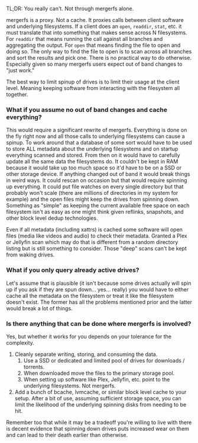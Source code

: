 TL;DR: You really can't. Not through mergerfs alone.

mergerfs is a proxy. Not a cache. It proxies calls between client software and underlying filesystems. If a client does an `open`, `readdir`, `stat`, etc. it must translate that into something that makes sense across N filesystems. For `readdir` that means running the call against all branches and aggregating the output. For `open` that means finding the file to open and doing so. The only way to find the file to open is to scan across all branches and sort the results and pick one. There is no practical way to do otherwise. Especially given so many mergerfs users expect out of band changes to "just work."

The best way to limit spinup of drives is to limit their usage at the client level. Meaning keeping software from interacting with the filesystem all together.

### What if you assume no out of band changes and cache everything?

This would require a significant rewrite of mergerfs. Everything is done on the fly right now and all those calls to underlying filesystems can cause a spinup. To work around that a database of some sort would have to be used to store ALL metadata about the underlying filesystems and on startup everything scanned and stored. From then on it would have to carefully update all the same data the filesystems do. It couldn't be kept in RAM because it would take up too much space so it'd have to be on a SSD or other storage device. If anything changed out of band it would break things in weird ways. It could rescan on occasion but that would require spinning up everything. It could put file watches on every single directory but that probably won't scale (there are millions of directories in my system for example) and the open files might keep the drives from spinning down. Something as "simple" as keeping the current available free space on each filesystem isn't as easy as one might think given reflinks, snapshots, and other block level dedup technologies.

Even if all metadata (including xattrs) is cached some software will open files (media like videos and audio) to check their metadata. Granted a Plex or Jellyfin scan which may do that is different from a random directory listing but is still something to consider. Those "deep" scans can't be kept from waking drives.

### What if you only query already active drives?

Let's assume that is plausible (it isn't because some drives actually will spin up if you ask if they are spun down... yes... really) you would have to either cache all the metadata on the filesystem or treat it like the filesystem doesn't exist. The former has all the problems mentioned prior and the latter would break a lot of things.

### Is there anything that can be done where mergerfs is involved?

Yes, but whether it works for you depends on your tolerance for the complexity.

1. Cleanly separate writing, storing, and consuming the data.
   1. Use a SSD or dedicated and limited pool of drives for downloads / torrents.
   2. When downloaded move the files to the primary storage pool.
   3. When setting up software like Plex, Jellyfin, etc. point to the underlying filesystems. Not mergerfs.
2. Add a bunch of bcache, lvmcache, or similar block level cache to your setup. After a bit of use, assuming sufficient storage space, you can limit the likelihood of the underlying spinning disks from needing to be hit.

Remember too that while it may be a tradeoff you're willing to live with there is decent evidence that spinning down drives puts increased wear on them and can lead to their death earlier than otherwise.
